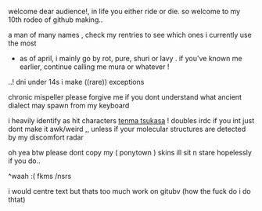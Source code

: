 welcome dear audience!, in life you either ride or die. so welcome to my 10th rodeo of github making..

a man of many names , check my rentries to see which ones i currently use the most
- as of april, i mainly go by rot, pure, shuri or lavy . if you've known me earlier, continue calling me mura or whatever !

..! dni under 14s i make ((rare)) exceptions

chronic mispeller please forgive me if you dont understand what ancient dialect may spawn from my keyboard

i heavily identify as hit characters [tenma tsukasa](https://projectsekai.fandom.com/wiki/Tenma_Tsukasa) ! doubles irdc if you int just dont make it awk/weird ,, unless if your molecular structures are detected by my discomfort radar

oh yea btw please dont copy my ( ponytown ) skins ill sit n stare hopelessly if you do.. 

^waah :( fkms /nsrs

i would centre text but thats too much work on gitubv (how the fuck do i do thtat)
